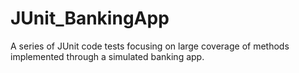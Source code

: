# JUnit_BankingApp
A series of JUnit code tests focusing on large coverage of methods implemented through a simulated banking app. 
